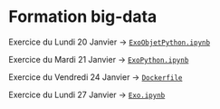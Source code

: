 # Formation big-data
Exercice du Lundi 20 Janvier -> [`ExoObjetPython.ipynb`](/tpLundi/ExoObjetPython.ipynb)

Exercice du Mardi 21 Janvier -> [`ExoPython.ipynb`](/tpMardi/ExoPython.ipynb)

Exercice du Vendredi 24 Janvier -> [`Dockerfile`](/tpVendredi/Dockerfile)

Exercice du Lundi 27 Janvier -> [`Exo.ipynb`](/tpLundi2/Exo.ipynb)
